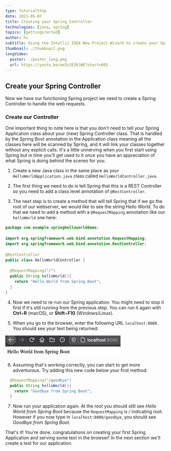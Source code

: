 ```yaml
---
type: TutorialStep
date: 2021-05-07
title: Creating your Spring Controller
technologies: [java, spring]
topics: [gettingstarted]
author: hs
subtitle: Using the IntelliJ IDEA New Project Wizard to create your Spring  Controller and select dependencies.
thumbnail: ./thumbnail.png
longVideo:
  poster: ./poster_long.png
  url: https://youtu.be/we3zJE3hlWE?start=685
---
```


## Create your Spring Controller
Now we have our functioning Spring project we need to create a Spring Controller to handle the web requests. 

### Create our Controller
One important thing to note here is that you don't need to tell your Spring Application class about your (new) Spring Controller class. That is handled by the Spring Boot annotation in the Application class meaning all the classes here will be scanned by Spring, and it will link your classes together without any explicit calls. It's a little unnerving when you first start using Spring but in time you'll get used to it once you have an appreciation of what Spring is doing behind the scenes for you.

1) Create a new Java class in the same place as your `HelloWorldApplication.java` class called `HelloWorldController.java`. 
   
2) The first thing we need to do is tell Spring that this is a REST Controller so you need to add a class level annotation of `@RestController`.
   
3) The next step is to create a method that will tell Spring that if we go the root of our webserver, we would like to see the string _Hello World_. To do that we need to add a method with a `@RequestMapping` annotation like our `helloWorld` one here:

```java
package com.example.springhelloworlddemo;

import org.springframework.web.bind.annotation.RequestMapping;
import org.springframework.web.bind.annotation.RestController;

@RestController
public class HelloWorldController {

  @RequestMapping("/")
  public String helloWorld(){
    return "Hello World from Spring Boot";
  }
}
```
4) Now we need to re-run our Spring application. You might need to stop it first if it's still running from the previous step. You can run it again with **Ctrl**+**R** (macOS), or **Shift**+**F10** (Windows/Linux). 
   
5) When you go to the browser, enter the following URL `localhost:8080`. You should see your text being returned:

![Hello World being displayed in the browser](hello-world-text.png)

6) Assuming that's working correctly, you can start to get more adventurous. Try adding this new code below your first method:

```java
  @RequestMapping("/goodbye")
  public String helloWorld(){
    return "Goodbye from Spring Boot";
  }
```

7) Now run your application again. At the root you should still see _Hello World from Spring Boot_ because the `RequestMapping` is _/_ indicating root. However if you now type in `localhost:8080/goodbye`, you should see _Goodbye from Spring Boot_.

That's it! You're done, congratulations on creating your first Spring Application and serving some text in the browser! In the next section we'll create a test for our application. 